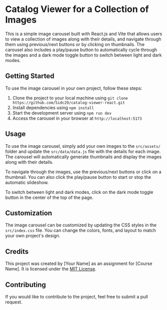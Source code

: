 # Catalog Viewer for a Collection of Images

This is a simple image carousel built with React.js and Vite that allows users to view a collection of images along with their details, and navigate through them using previous/next buttons or by clicking on thumbnails. The carousel also includes a play/pause button to automatically cycle through the images and a dark mode toggle button to switch between light and dark modes.

## Getting Started

To use the image carousel in your own project, follow these steps:

1. Clone the project to your local machine using `git clone https://github.com/Sidc29/catalog-viewer-react.git`
2. Install dependencies using `npm install`
3. Start the development server using `npm run dev`
4. Access the carousel in your browser at `http://localhost:5173`

## Usage

To use the image carousel, simply add your own images to the `src/assets/` folder and update the `src/data/data.js` file with the details for each image. The carousel will automatically generate thumbnails and display the images along with their details.

To navigate through the images, use the previous/next buttons or click on a thumbnail. You can also click the play/pause button to start or stop the automatic slideshow.

To switch between light and dark modes, click on the dark mode toggle button in the center of the top of the page.

## Customization

The image carousel can be customized by updating the CSS styles in the `src/index.css` file. You can change the colors, fonts, and layout to match your own project's design.

## Credits

This project was created by [Your Name] as an assignment for [Course Name]. It is licensed under the [MIT License](https://opensource.org/licenses/MIT).

## Contributing

If you would like to contribute to the project, feel free to submit a pull request.
